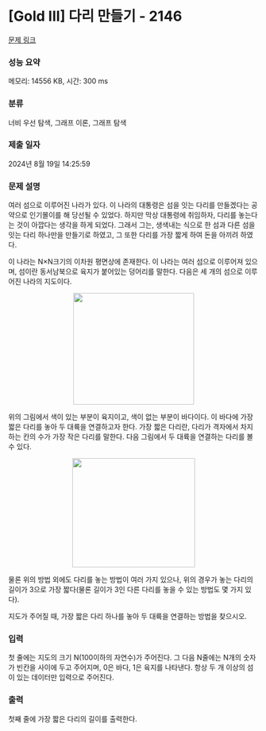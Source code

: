 # [Gold III] 다리 만들기 - 2146 

[문제 링크](https://www.acmicpc.net/problem/2146) 

### 성능 요약

메모리: 14556 KB, 시간: 300 ms

### 분류

너비 우선 탐색, 그래프 이론, 그래프 탐색

### 제출 일자

2024년 8월 19일 14:25:59

### 문제 설명

<p>여러 섬으로 이루어진 나라가 있다. 이 나라의 대통령은 섬을 잇는 다리를 만들겠다는 공약으로 인기몰이를 해 당선될 수 있었다. 하지만 막상 대통령에 취임하자, 다리를 놓는다는 것이 아깝다는 생각을 하게 되었다. 그래서 그는, 생색내는 식으로 한 섬과 다른 섬을 잇는 다리 하나만을 만들기로 하였고, 그 또한 다리를 가장 짧게 하여 돈을 아끼려 하였다.</p>

<p>이 나라는 N×N크기의 이차원 평면상에 존재한다. 이 나라는 여러 섬으로 이루어져 있으며, 섬이란 동서남북으로 육지가 붙어있는 덩어리를 말한다. 다음은 세 개의 섬으로 이루어진 나라의 지도이다.</p>

<p style="text-align: center;"><img alt="" height="225" src="https://www.acmicpc.net/JudgeOnline/upload/201008/bri.PNG" width="243"></p>

<p>위의 그림에서 색이 있는 부분이 육지이고, 색이 없는 부분이 바다이다. 이 바다에 가장 짧은 다리를 놓아 두 대륙을 연결하고자 한다. 가장 짧은 다리란, 다리가 격자에서 차지하는 칸의 수가 가장 작은 다리를 말한다. 다음 그림에서 두 대륙을 연결하는 다리를 볼 수 있다.</p>

<p style="text-align: center;"><img alt="" height="220" src="https://www.acmicpc.net/JudgeOnline/upload/201008/b2.PNG" width="247"></p>

<p>물론 위의 방법 외에도 다리를 놓는 방법이 여러 가지 있으나, 위의 경우가 놓는 다리의 길이가 3으로 가장 짧다(물론 길이가 3인 다른 다리를 놓을 수 있는 방법도 몇 가지 있다).</p>

<p>지도가 주어질 때, 가장 짧은 다리 하나를 놓아 두 대륙을 연결하는 방법을 찾으시오.</p>

### 입력 

 <p>첫 줄에는 지도의 크기 N(100이하의 자연수)가 주어진다. 그 다음 N줄에는 N개의 숫자가 빈칸을 사이에 두고 주어지며, 0은 바다, 1은 육지를 나타낸다. 항상 두 개 이상의 섬이 있는 데이터만 입력으로 주어진다.</p>

### 출력 

 <p>첫째 줄에 가장 짧은 다리의 길이를 출력한다.</p>

